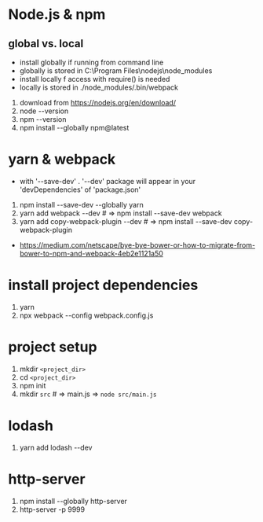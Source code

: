 # Node.js & npm

## global vs. local

- install globally if running from command line
- globally is stored in C:\Program Files\nodejs\node_modules
- install locally f access with require() is needed
- locally is stored in ./node_modules/.bin/webpack

1. download from https://nodejs.org/en/download/
2. node --version
3. npm --version
4. npm install --globally npm@latest

# yarn & webpack

- with '--save-dev' . '--dev'  package will appear in your 'devDependencies' of 'package.json'

1. npm install --save-dev --globally yarn
2. yarn add webpack --dev              # => npm install --save-dev webpack
3. yarn add copy-webpack-plugin --dev  # => npm install --save-dev copy-webpack-plugin

- https://medium.com/netscape/bye-bye-bower-or-how-to-migrate-from-bower-to-npm-and-webpack-4eb2e1121a50

# install project dependencies

1. yarn
2. npx webpack --config webpack.config.js

# project setup

1. mkdir `<project_dir>`
2. cd `<project_dir>`
3. npm init
4. mkdir `src` # => main.js => `node src/main.js`

# lodash

1. yarn add lodash --dev

# http-server

1. npm install --globally http-server 
2. http-server -p 9999
